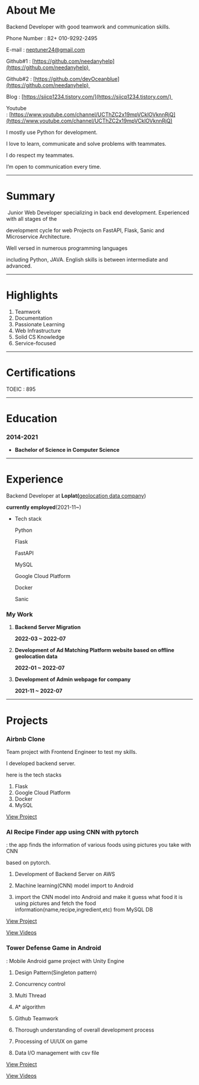 # About Me

Backend Developer with good teamwork and communication skills. 

Phone Number : 82+ 010-9292-2495 

E-mail : [neptuner24@gmail.com](mailto:neptuner24@gmail.com) 

Github#1 : [https://github.com/needanyhelp](https://github.com/needanyhelp) 

Github#2 : [https://github.com/devOceanblue](https://github.com/needanyhelp) 

Blog : [https://siicp1234.tistory.com/](https://siicp1234.tistory.com/) 

Youtube : [https://www.youtube.com/channel/UCThZC2x19mpVCklOVknnRjQ](https://www.youtube.com/channel/UCThZC2x19mpVCklOVknnRjQ)

I mostly use Python for development.

I love to learn, communicate and solve problems with teammates.

I do respect my teammates. 

I’m open to communication every time.

---

# Summary

 Junior Web Developer specializing in back end development. Experienced with all stages of the 

 development cycle for web Projects on FastAPI, Flask, Sanic and Microservice Architecture.

 Well versed in numerous programming languages 

 including Python, JAVA. English skills is between intermediate and advanced.

---

# Highlights

1. Teamwork 
2. Documentation 
3. Passionate Learning 
4. Web Infrastructure 
5. Solid CS Knowledge 
6. Service-focused 

---

# Certifications

   TOEIC : 895

---

# Education

### 2014-2021

- ****Bachelor of Science in Computer Science****

---

# Experience

Backend Developer at **Loplat(**[geolocation data company](https://www.loplat.com)) 

**currently employed**(2021-11~)

- Tech stack
    
    Python
    
    Flask
    
    FastAPI
    
    MySQL
    
    Google Cloud Platform
    
    Docker
    
    Sanic
    

### My Work

1. **Backend Server Migration** 
    
    **2022-03 ~ 2022-07**
    
2. **Development of Ad Matching Platform website based on offline geolocation data**
    
    **2022-01 ~ 2022-07**
    
3. **Development of Admin webpage for company** 
    
    **2021-11 ~ 2022-07**
    

---

# Projects

### Airbnb Clone

Team project with Frontend Engineer to test my skills.

I developed backend server.

here is the tech stacks

1. Flask
2. Google Cloud Platform
3. Docker
4. MySQL

[View Project](https://github.com/devOceanblue/AirB-portfolio)

### AI Recipe Finder app using CNN with pytorch

: the app finds the information of various foods using pictures you take with CNN 

based on pytorch. 

1. Development of Backend Server on AWS

2. Machine learning(CNN) model import to Android

3. import the CNN model into Android and make it guess what food it is using pictures and fetch the food information(name,recipe,ingredient,etc) from MySQL DB 

[View Project](https://github.com/needanyhelp/-)

[View Videos](https://www.youtube.com/watch?v=tRqgT2bmPMI&ab_channel=tipsBlender)

### Tower Defense Game in Android

: Mobile Android game project with Unity Engine  

1. Design Pattern(Singleton pattern)

2. Concurrency control

3. Multi Thread

4. A* algorithm

5. Github Teamwork

6. Thorough understanding of overall development process

7. Processing of UI/UX on game

8. Data I/O management with csv file

[View Project](https://github.com/nibya1322/Project_Defengers)

[View Videos](https://www.youtube.com/watch?v=vrcLxVF3B-8)

